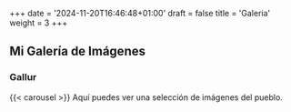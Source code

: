 +++
date = '2024-11-20T16:46:48+01:00'
draft = false
title = 'Galeria'
weight = 3
+++
## Mi Galería de Imágenes

### Gallur
{{< carousel >}}
Aquí puedes ver una selección de imágenes del pueblo.

